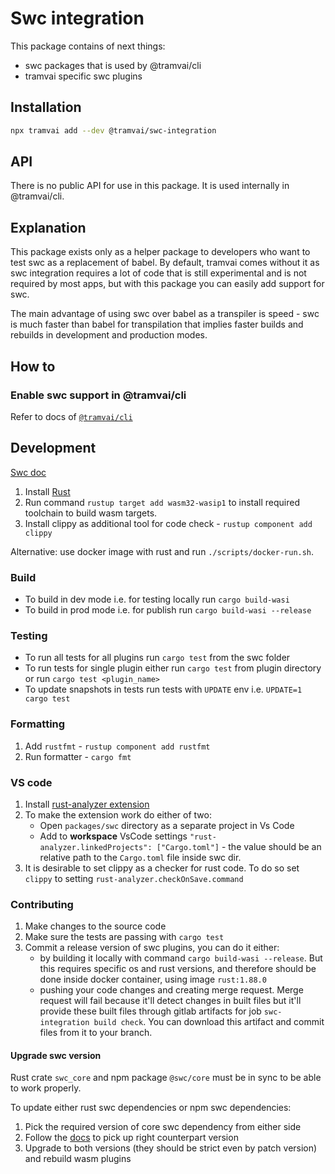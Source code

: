 # Swc integration

This package contains of next things:

- swc packages that is used by @tramvai/cli
- tramvai specific swc plugins

## Installation

```sh
npx tramvai add --dev @tramvai/swc-integration
```

## API

There is no public API for use in this package. It is used internally in @tramvai/cli.

## Explanation

This package exists only as a helper package to developers who want to test swc as a replacement of babel. By default, tramvai comes without it as swc integration requires a lot of code that is still experimental and is not required by most apps, but with this package you can easily add support for swc.

The main advantage of using swc over babel as a transpiler is speed - swc is much faster than babel for transpilation that implies faster builds and rebuilds in development and production modes.

## How to

### Enable swc support in @tramvai/cli

Refer to docs of [`@tramvai/cli`](references/cli/experiments.md#transpilation)

## Development

[Swc doc](https://swc.rs/docs/plugin/ecmascript/getting-started)

1. Install [Rust](https://www.rust-lang.org/tools/install)
2. Run command `rustup target add wasm32-wasip1` to install required toolchain to build wasm targets.
3. Install clippy as additional tool for code check - `rustup component add clippy`

Alternative: use docker image with rust and run `./scripts/docker-run.sh`.

### Build

- To build in dev mode i.e. for testing locally run `cargo build-wasi`
- To build in prod mode i.e. for publish run `cargo build-wasi --release`

### Testing

- To run all tests for all plugins run `cargo test` from the swc folder
- To run tests for single plugin either run `cargo test` from plugin directory or run `cargo test <plugin_name>`
- To update snapshots in tests run tests with `UPDATE` env i.e. `UPDATE=1 cargo test`

### Formatting

1. Add `rustfmt` - `rustup component add rustfmt`
2. Run formatter - `cargo fmt`

### VS code

1. Install [rust-analyzer extension](https://marketplace.visualstudio.com/items?itemName=rust-lang.rust-analyzer)
2. To make the extension work do either of two:
   - Open `packages/swc` directory as a separate project in Vs Code
   - Add to **workspace** VsCode settings `"rust-analyzer.linkedProjects": ["Cargo.toml"]` - the value should be an relative path to the `Cargo.toml` file inside swc dir.
3. It is desirable to set clippy as a checker for rust code. To do so set `clippy` to setting `rust-analyzer.checkOnSave.command`

### Contributing

1. Make changes to the source code
2. Make sure the tests are passing with `cargo test`
3. Commit a release version of swc plugins, you can do it either:
   - by building it locally with command `cargo build-wasi --release`. But this requires specific os and rust versions, and therefore should be done inside docker container, using image `rust:1.88.0`
   - pushing your code changes and creating merge request. Merge request will fail because it'll detect changes in built files but it'll provide these built files through gitlab artifacts for job `swc-integration build check`. You can download this artifact and commit files from it to your branch.

#### Upgrade swc version

Rust crate `swc_core` and npm package `@swc/core` must be in sync to be able to work properly.

To update either rust swc dependencies or npm swc dependencies:

1. Pick the required version of core swc dependency from either side
2. Follow the [docs](https://swc.rs/docs/plugin/selecting-swc-core) to pick up right counterpart version
3. Upgrade to both versions (they should be strict even by patch version) and rebuild wasm plugins
